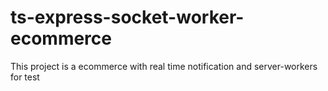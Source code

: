 # ts-express-socket-worker-ecommerce
This project is a ecommerce with real time notification and server-workers for test
